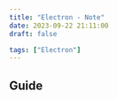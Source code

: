 ```yaml
---
title: "Electron - Note"
date: 2023-09-22 21:11:00
draft: false

tags: ["Electron"]
---
```


## Guide